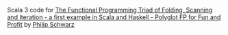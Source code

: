 Scala 3 code for [The Functional Programming Triad of Folding, Scanning and Iteration - a first example in Scala and Haskell - Polyglot FP for Fun and Profit](https://www2.slideshare.net/pjschwarz/the-functional-programming-triad-of-folding-scanning-and-iteration-a-first-example-in-scala-and-haskell-polyglot-fp-for-fun-and-profit) by [Philip Schwarz](https://github.com/philipschwarz)